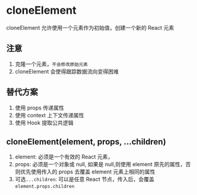 # cloneElement

cloneElement 允许使用一个元素作为初始值，创建一个新的 React 元素

## 注意

1. 克隆一个元素，`不会修改原始元素`
2. cloneElement 会使得跟踪数据流向变得困难

## 替代方案

1. 使用 props 传递属性
2. 使用 context 上下文传递属性
3. 使用 Hook 提取公共逻辑

## cloneElement(element, props, ...children)

1. element: 必须是一个有效的 React 元素，
2. props: 必须是一个对象或 null, 如果是 null,则使用 element 原先的属性，否则优先使用传入的 props 去覆盖 element 元素上相同的属性
3. 可选`...children`: 可以是任意 React 节点，传入后，会覆盖 `element.props.children`
